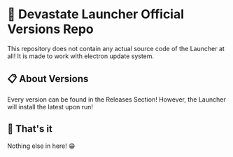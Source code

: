 # 🧨 Devastate Launcher Official Versions Repo
This repository does not contain any actual source code of the Launcher at all! It is made to work with electron update system. 

## 📋 About Versions
Every version can be found in the Releases Section! However, the Launcher will install the latest upon run!

## 👀 That's it
Nothing else in here! 😁
